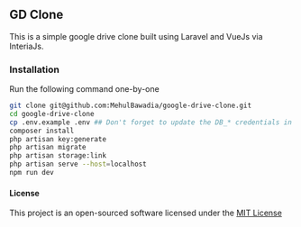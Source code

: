 ## GD Clone

This is a simple google drive clone built using Laravel and VueJs via InteriaJs.

### Installation

Run the following command one-by-one

```bash
git clone git@github.com:MehulBawadia/google-drive-clone.git
cd google-drive-clone
cp .env.example .env ## Don't forget to update the DB_* credentials in the .env file
composer install
php artisan key:generate
php artisan migrate
php artisan storage:link
php artisan serve --host=localhost
npm run dev
```

#### License

This project is an open-sourced software licensed under the [MIT License](https://opensource.org/license/mit)
